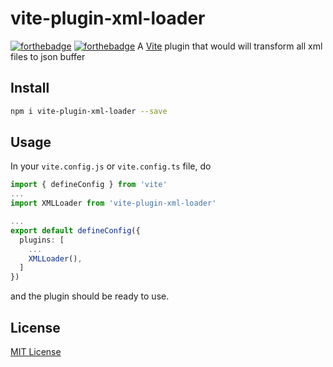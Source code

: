 # vite-plugin-xml-loader
[![forthebadge](https://forthebadge.com/images/badges/made-with-typescript.svg)](https://forthebadge.com)
[![forthebadge](https://forthebadge.com/images/badges/built-with-love.svg)](https://forthebadge.com)
A [Vite](https://vitejs.dev/) plugin that would will transform all xml files to json buffer 

## Install
```bash
npm i vite-plugin-xml-loader --save
```
## Usage
In your `vite.config.js` or `vite.config.ts` file, do
```ts
import { defineConfig } from 'vite'
...
import XMLLoader from 'vite-plugin-xml-loader' 

...
export default defineConfig({
  plugins: [
    ...
    XMLLoader(),
  ]
})
```
and the plugin should be ready to use.

## License
[MIT License](https://opensource.org/licenses/MIT)